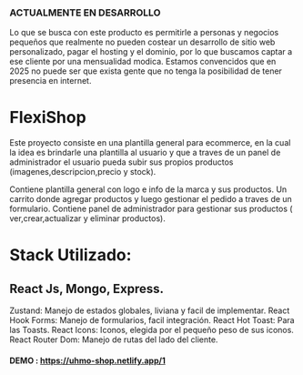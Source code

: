 ### ACTUALMENTE EN DESARROLLO
Lo que se busca con este producto es permitirle a personas y negocios pequeños que realmente no pueden costear un desarrollo de sitio web personalizado, pagar el hosting y el dominio, por lo que buscamos captar a ese cliente por una mensualidad modica. Estamos convencidos que en 2025 no puede ser que exista gente que no tenga la posibilidad de tener presencia en internet. 

# FlexiShop

Este proyecto consiste en una plantilla general para ecommerce, en la cual la idea es brindarle una plantilla al usuario y que a traves de un panel de administrador el usuario pueda subir sus propios productos (imagenes,descripcion,precio y stock).

Contiene plantilla general con logo e info de la marca y sus productos. Un carrito donde agregar productos y luego gestionar el pedido a traves de un formulario.
Contiene panel de administrador para gestionar sus productos ( ver,crear,actualizar y eliminar productos).

# Stack Utilizado:

## React Js, Mongo, Express.

Zustand: Manejo de estados globales, liviana y facil de implementar.
React Hook Forms: Manejo de formularios, facil integración.
React Hot Toast: Para las Toasts.
React Icons: Iconos, elegida por el pequeño peso de sus iconos.
React Router Dom: Manejo de rutas del lado del cliente.

#### DEMO : https://uhmo-shop.netlify.app/1 
